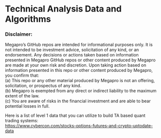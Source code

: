 # Technical Analysis Data and Algorithms

### Disclaimer: 
Megapro’s GitHub repos are intended for informational purposes only. It is not intended to be investment advice, solicitation of any kind, or an endorsement. Any decisions or actions taken based on information presented in Megapro GitHub repos or other content produced by Megapro are made at your own risk and discretion. Upon taking action based on information presented in this repo or other content produced by Megapro, you confirm that:  
(a) This repo or any other material produced by Megapro is not an offering, solicitation, or prospectus of any kind.  
(b) Megapro is exempted from any direct or indirect liability to the maximum extent of the law.  
(c) You are aware of risks in the financial investment and are able to bear potential losses in full.  

Here is a list of level 1 data that you can utilize to build TA based quant trading systems:  
https://www.cybercon.com/stocks-options-futures-and-crypto-uptodate-data
